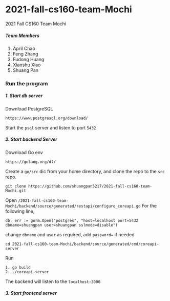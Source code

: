 # 2021-fall-cs160-team-Mochi
2021 Fall CS160 Team Mochi

##### Team Members
1. April Chao
2. Feng Zhang
3. Fudong Huang
4. Xiaoshu Xiao
5. Shuang Pan

### Run the program 
##### 1. Start db server
Download PostgreSQL
```
https://www.postgresql.org/download/
```
Start the `psql` server and listen to port `5432`

##### 2. Start backend Server
Download Go env
```
https://golang.org/dl/
```
Create a `go/src` dic from your home directory, and clone the repo to the `src` repo.
```
git clone https://github.com/shuangpan5217/2021-fall-cs160-team-Mochi.git
```
Open `/2021-fall-cs160-team-Mochi/backend/source/generated/restapi/configure_coreapi.go`
For the following line,
```
db, err := gorm.Open("postgres", "host=localhost port=5432 dbname=shuangpan user=shuangpan sslmode=disable")
```
change `dbname` and `user` as required, add `password=` if needed

```
cd 2021-fall-cs160-team-Mochi/backend/source/generated/cmd/coreapi-server
```
Run
```
1. go build
2. ./coreapi-server
```
The backend will listen to the `localhost:3000`

##### 3. Start frontend server




